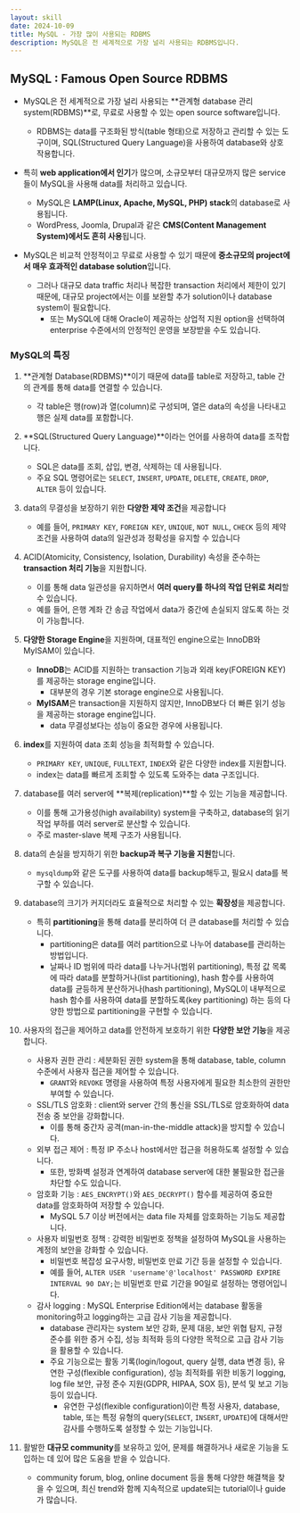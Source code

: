 ```yaml
---
layout: skill
date: 2024-10-09
title: MySQL - 가장 많이 사용되는 RDBMS
description: MySQL은 전 세계적으로 가장 널리 사용되는 RDBMS입니다.
---
```



## MySQL : Famous Open Source RDBMS

- MySQL은 전 세계적으로 가장 널리 사용되는 **관계형 database 관리 system(RDBMS)**로, 무료로 사용할 수 있는 open source software입니다.
    - RDBMS는 data를 구조화된 방식(table 형태)으로 저장하고 관리할 수 있는 도구이며, SQL(Structured Query Language)을 사용하여 database와 상호작용합니다.

- 특히 **web application에서 인기**가 많으며, 소규모부터 대규모까지 많은 service들이 MySQL을 사용해 data를 처리하고 있습니다.
    - MySQL은 **LAMP(Linux, Apache, MySQL, PHP) stack**의 database로 사용됩니다.
    - WordPress, Joomla, Drupal과 같은 **CMS(Content Management System)에서도 흔히 사용**됩니다.

- MySQL은 비교적 안정적이고 무료로 사용할 수 있기 때문에 **중소규모의 project에서 매우 효과적인 database solution**입니다.
    - 그러나 대규모 data traffic 처리나 복잡한 transaction 처리에서 제한이 있기 때문에, 대규모 project에서는 이를 보완할 추가 solution이나 database system이 필요합니다.
        - 또는 MySQL에 대해 Oracle이 제공하는 상업적 지원 option을 선택하여 enterprise 수준에서의 안정적인 운영을 보장받을 수도 있습니다.


### MySQL의 특징

1. **관계형 Database(RDBMS)**이기 때문에 data를 table로 저장하고, table 간의 관계를 통해 data를 연결할 수 있습니다.
    - 각 table은 행(row)과 열(column)로 구성되며, 열은 data의 속성을 나타내고 행은 실제 data를 포함합니다.

2. **SQL(Structured Query Language)**이라는 언어를 사용하여 data를 조작합니다.
    - SQL은 data를 조회, 삽입, 변경, 삭제하는 데 사용됩니다.
    - 주요 SQL 명령어로는 `SELECT`, `INSERT`, `UPDATE`, `DELETE`, `CREATE`, `DROP`, `ALTER` 등이 있습니다.

3. data의 무결성을 보장하기 위한 **다양한 제약 조건**을 제공합니다
    - 예를 들어, `PRIMARY KEY`, `FOREIGN KEY`, `UNIQUE`, `NOT NULL`, `CHECK` 등의 제약 조건을 사용하여 data의 일관성과 정확성을 유지할 수 있습니다

4. ACID(Atomicity, Consistency, Isolation, Durability) 속성을 준수하는 **transaction 처리 기능**을 지원합니다.
    - 이를 통해 data 일관성을 유지하면서 **여러 query를 하나의 작업 단위로 처리**할 수 있습니다.
    - 예를 들어, 은행 계좌 간 송금 작업에서 data가 중간에 손실되지 않도록 하는 것이 가능합니다.

5. **다양한 Storage Engine**을 지원하며, 대표적인 engine으로는 InnoDB와 MyISAM이 있습니다.
    - **InnoDB**는 ACID를 지원하는 transaction 기능과 외래 key(FOREIGN KEY)를 제공하는 storage engine입니다.
        - 대부분의 경우 기본 storage engine으로 사용됩니다.
    - **MyISAM**은 transaction을 지원하지 않지만, InnoDB보다 더 빠른 읽기 성능을 제공하는 storage engine입니다.
        - data 무결성보다는 성능이 중요한 경우에 사용됩니다.

6. **index**를 지원하여 data 조회 성능을 최적화할 수 있습니다.
    - `PRIMARY KEY`, `UNIQUE`, `FULLTEXT`, `INDEX`와 같은 다양한 index를 지원합니다.
    - index는 data를 빠르게 조회할 수 있도록 도와주는 data 구조입니다.

7. database를 여러 server에 **복제(replication)**할 수 있는 기능을 제공합니다.
    - 이를 통해 고가용성(high availability) system을 구축하고, database의 읽기 작업 부하를 여러 server로 분산할 수 있습니다.
    - 주로 master-slave 복제 구조가 사용됩니다.

8. data의 손실을 방지하기 위한 **backup과 복구 기능을 지원**합니다.
    - `mysqldump`와 같은 도구를 사용하여 data를 backup해두고, 필요시 data를 복구할 수 있습니다.

9. database의 크기가 커지더라도 효율적으로 처리할 수 있는 **확장성**을 제공합니다.
    - 특히 **partitioning**을 통해 data를 분리하여 더 큰 database를 처리할 수 있습니다.
        - partitioning은 data를 여러 partition으로 나누어 database를 관리하는 방법입니다.
        - 날짜나 ID 범위에 따라 data를 나누거나(범위 partitioning), 특정 값 목록에 따라 data를 분할하거나(list partitioning), hash 함수를 사용하여 data를 균등하게 분산하거나(hash partitioning), MySQL이 내부적으로 hash 함수를 사용하여 data를 분할하도록(key partitioning) 하는 등의 다양한 방법으로 partitioning을 구현할 수 있습니다.

10. 사용자의 접근을 제어하고 data를 안전하게 보호하기 위한 **다양한 보안 기능**을 제공합니다.
    - 사용자 권한 관리 : 세분화된 권한 system을 통해 database, table, column 수준에서 사용자 접근을 제어할 수 있습니다.
        - `GRANT`와 `REVOKE` 명령을 사용하여 특정 사용자에게 필요한 최소한의 권한만 부여할 수 있습니다.
    - SSL/TLS 암호화 : client와 server 간의 통신을 SSL/TLS로 암호화하여 data 전송 중 보안을 강화합니다.
        - 이를 통해 중간자 공격(man-in-the-middle attack)을 방지할 수 있습니다.
    - 외부 접근 제어 : 특정 IP 주소나 host에서만 접근을 허용하도록 설정할 수 있습니다.
        - 또한, 방화벽 설정과 연계하여 database server에 대한 불필요한 접근을 차단할 수도 있습니다.
    - 암호화 기능 : `AES_ENCRYPT()`와 `AES_DECRYPT()` 함수를 제공하여 중요한 data를 암호화하여 저장할 수 있습니다.
        - MySQL 5.7 이상 버전에서는 data file 자체를 암호화하는 기능도 제공합니다.
    - 사용자 비밀번호 정책 : 강력한 비밀번호 정책을 설정하여 MySQL을 사용하는 계정의 보안을 강화할 수 있습니다.
        - 비밀번호 복잡성 요구사항, 비밀번호 만료 기간 등을 설정할 수 있습니다.
        - 예를 들어, `ALTER USER 'username'@'localhost' PASSWORD EXPIRE INTERVAL 90 DAY;`는 비밀번호 만료 기간을 90일로 설정하는 명령어입니다.
    - 감사 logging : MySQL Enterprise Edition에서는 database 활동을 monitoring하고 logging하는 고급 감사 기능을 제공합니다.
        - database 관리자는 system 보안 강화, 문제 대응, 보안 위협 탐지, 규정 준수를 위한 증거 수집, 성능 최적화 등의 다양한 목적으로 고급 감사 기능을 활용할 수 있습니다.
        - 주요 기능으로는 활동 기록(login/logout, query 실행, data 변경 등), 유연한 구성(flexible configuration), 성능 최적화를 위한 비동기 logging, log file 보안, 규정 준수 지원(GDPR, HIPAA, SOX 등), 분석 및 보고 기능 등이 있습니다.
            - 유연한 구성(flexible configuration)이란 특정 사용자, database, table, 또는 특정 유형의 query(`SELECT`, `INSERT`, `UPDATE`)에 대해서만 감사를 수행하도록 설정할 수 있는 기능입니다.

11. 활발한 **대규모 community**를 보유하고 있어, 문제를 해결하거나 새로운 기능을 도입하는 데 있어 많은 도움을 받을 수 있습니다.
    - community forum, blog, online document 등을 통해 다양한 해결책을 찾을 수 있으며, 최신 trend와 함께 지속적으로 update되는 tutorial이나 guide가 많습니다.
